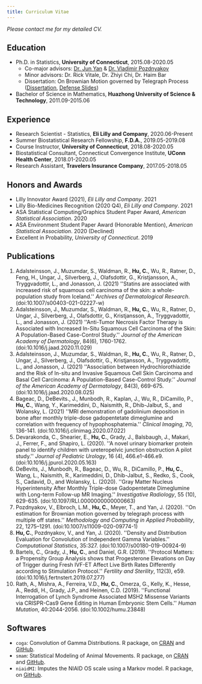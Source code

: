 ```yaml
---
title: Curriculum Vitae
---
```


*Please contact me for my detailed CV.*

## Education
* Ph.D. in Statistics, **University of Connecticut**, 2015.08-2020.05
  * Co-major advisors: [<ins>Dr. Jun Yan</ins>](http://merlot.stat.uconn.edu/~jyan/) & [<ins>Dr. Vladimir Pozdnyakov</ins>](http://merlot.stat.uconn.edu/~boba/)
  * Minor advisors: Dr. Rick Vitale, Dr. Zhiyi Chi, Dr. Haim Bar 
  * Dissertation: On Brownian Motion governed by Telegraph Process ([<ins>Dissertation</ins>](https://opencommons.uconn.edu/cgi/viewcontent.cgi?article=8728&context=dissertations), [<ins>Defense Slides</ins>](dissertation_slides.pdf))
* Bachelor of Science in Mathematics, **Huazhong University of Science & Technology**, 2011.09-2015.06

## Experience
* Research Scientist - Statistics, **Eli Lilly and Company**, 2020.06-Present
* Summer Biostatistical Research Fellowship, **F.D.A.**, 2019.05-2019.08
* Course Instructor, **University of Connecticut**, 2018.08-2020.05
* Biostatistical Consultant, Connecticut Convergence Institute, **UConn Health Center**, 2018.01-2020.05
* Research Assistant, **Travelers Insurance Company**, 2017.05-2018.05

## Honors and Awards
* Lilly Innovator Award (2021), *Eli Lilly and Company*. 2021
* Lilly Bio-Medicines Recognition (2020 Q4), *Eli Lilly and Company*. 2021
* ASA Statistical Computing/Graphics Student Paper Award, *American Statistical Association*. 2020
* ASA Environment Student Paper Award (Honorable Mention), *American Statistical Association*. 2020 (Declined)
* Excellent in Probability, *University of Connecticut*. 2019

## Publications
1. Adalsteinsson, J., Muzumdar, S., Waldman, R., **Hu, C.**, Wu, R., Ratner, D., Feng, H., Ungar, J., Silverberg, J., Olafsdottir, G., Kristjansson, A., Tryggvadottir, L., and Jonasson, J. (2021) ''Statins are associated with increased risk of squamous cell carcinoma of the skin: a whole-population study from Iceland.'' *Archives of Dermatological Research*. (doi:10.1007/s00403-021-02227-w)
1. Adalsteinsson, J., Muzumdar, S., Waldman, R., **Hu, C.**, Wu, R., Ratner, D., Ungar, J., Silverberg, J., Olafsdottir, G., Kristjansson, A., Tryggvadottir, L., and Jonasson, J. (2021) ''Anti-Tumor Necrosis Factor Therapy is Associated with Increased In-Situ Squamous Cell Carcinoma of the Skin: A Population-Based Case-Control Study.'' *Journal of the American Academy of Dermatology*, 84(6), 1760-1762. (doi:10.1016/j.jaad.2020.11.029)
1. Adalsteinsson, J., Muzumdar, S., Waldman, R., **Hu, C.**, Wu, R., Ratner, D., Ungar, J., Silverberg, J., Olafsdottir, G., Kristjansson, A., Tryggvadottir, L., and Jonasson, J. (2021) ''Association between Hydrochlorothiazide and the Risk of In-situ and Invasive Squamous Cell Skin Carcinoma and Basal Cell Carcinoma: A Population-Based Case-Control Study.'' *Journal of the American Academy of Dermatology*, 84(3), 669-675. (doi:10.1016/j.jaad.2020.08.025)
1. Bageac, D., DeBevits., J., Munbodh, R., Kaplan, J., Wu, R., DiCamillo, P., **Hu, C.**, Wang, Y., Karimeddini, D., Naismith, R., Dhib-Jalbut, S., and Wolansky, L. (2021) ''MRI demonstration of gadolinium deposition in bone after monthly triple-dose gadopentetate dimeglumine and correlation with frequency of hypophosphatemia.'' *Clinical Imaging*, 70, 136-141. (doi:10.1016/j.clinimag.2020.07.022)
1. Devarakonda, C., Shearier, E., **Hu, C.**, Grady, J., Balsbaugh, J., Makari, J., Ferrer, F., and Shapiro, L. (2020). ''A novel urinary biomarker protein panel to identify children with ureteropelvic junction obstruction A pilot study.'' *Journal of Pediatric Urology*, 16 (4), 466.e1-466.e9. (doi:10.1016/j.jpurol.2020.05.163)
1. DeBevits, J., Munbodh, R., Bageac, D., Wu, R., DiCamillo, P., **Hu, C.**, Wang, L., Naismith, R., Karimeddini, D., Dhib-Jalbut, S., Redko, S., Cook, S., Cadavid, D., and Wolansky, L. (2020). ''Gray Matter Nucleus Hyperintensity After Monthly Triple-dose Gadopentetate Dimeglumine with Long-term Follow-up MR Imaging.'' *Investigative Radiology*, 55 (10), 629-635. (doi:10.1097/RLI.0000000000000663)
1. Pozdnyakov, V., Elbroch, L.M., **Hu, C.**, Meyer, T., and Yan, J. (2020). ''On estimation for Brownian motion governed by telegraph process with multiple off states.'' *Methodology and Computing in Applied Probability*, 22, 1275–1291. (doi:10.1007/s11009-020-09774-1)
1. **Hu, C.**, Pozdnyakov, V., and Yan, J. (2020). ''Density and Distribution Evaluation for Convolution of Independent Gamma Variables.'' *Computational Statistics*, 35:327. (doi:10.1007/s00180-019-00924-9)
1. Bartels, C., Grady, J., **Hu, C.**, and Daniel, G.R. (2019). ''Protocol Matters: a Propensity Group Analysis shows that Progesterone Elevations on Day of Trigger during Fresh IVF-ET Affect Live Birth Rates Differently according to Stimulation Protocol.'' *Fertility and Sterility*, 112(3), e59. (doi:10.1016/j.fertnstert.2019.07.277)
1. Rath, A., Mishra, A., Ferreira, V.D., **Hu, C.**, Omerza, G., Kelly, K., Hesse, A., Reddi, H., Grady, J.P., and Heinen, C.D. (2019). ''Functional Interrogation of Lynch Syndrome Associated MSH2 Missense Variants via CRISPR-Cas9 Gene Editing in Human Embryonic Stem Cells.'' *Human Mutation*, 40:2044-2056. (doi:10.1002/humu.23848)

## Softwares
* `coga`: Convolution of Gamma Distributions. R package, on [<ins>CRAN</ins>](https://CRAN.R-project.org/package=coga) and [<ins>GitHub</ins>](https://github.com/ChaoranHu/coga).
* `smam`: Statistical Modeling of Animal Movements. R package, on [<ins>CRAN</ins>](https://CRAN.R-project.org/package=smam) and [<ins>GitHub</ins>](https://github.com/ChaoranHu/smam).
* `niaidMI`: Imputes the NIAID OS scale using a Markov model. R package, on [<ins>GitHub</ins>](https://github.com/huchaoran-lilly/niaidMI).

